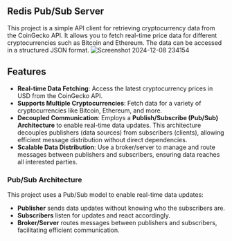 ## Redis Pub/Sub Server
This project is a simple API client for retrieving cryptocurrency data from the CoinGecko API. It allows you to fetch real-time price data for different cryptocurrencies such as Bitcoin and Ethereum. The data can be accessed in a structured JSON format.
![Screenshot 2024-12-08 234154](https://github.com/user-attachments/assets/91ae6123-82db-49ab-9a3d-ee4bc95008e2)

## Features

- **Real-time Data Fetching**: Access the latest cryptocurrency prices in USD from the CoinGecko API.
- **Supports Multiple Cryptocurrencies**: Fetch data for a variety of cryptocurrencies like Bitcoin, Ethereum, and more.
- **Decoupled Communication**: Employs a **Publish/Subscribe (Pub/Sub) Architecture** to enable real-time data updates. This architecture decouples publishers (data sources) from subscribers (clients), allowing efficient message distribution without direct dependencies.
- **Scalable Data Distribution**: Use a broker/server to manage and route messages between publishers and subscribers, ensuring data reaches all interested parties.

### Pub/Sub Architecture
This project uses a Pub/Sub model to enable real-time data updates:
- **Publisher** sends data updates without knowing who the subscribers are.
- **Subscribers** listen for updates and react accordingly.
- **Broker/Server** routes messages between publishers and subscribers, facilitating efficient communication.
